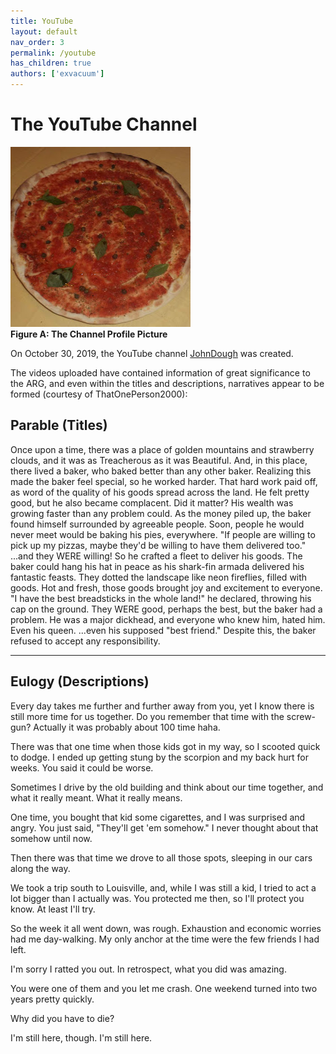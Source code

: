 ```yaml
---
title: YouTube
layout: default
nav_order: 3
permalink: /youtube
has_children: true
authors: ['exvacuum']
---
```


# The YouTube Channel
![Channel Profile Picture]
<br>
**Figure A: The Channel Profile Picture**

On October 30, 2019, the YouTube channel [JohnDough](https://www.youtube.com/channel/UC0Ebq-NNBboBxy1fRrRj2cA) was created.

[Channel Profile Picture]: ../assets/img/unnamed.jpg

The videos uploaded have contained information of great significance to the ARG, and even within the titles and descriptions, narratives appear to be formed (courtesy of ThatOnePerson2000):

## Parable (Titles)

Once upon a time, there was a place of golden mountains and strawberry clouds, and it was as Treacherous as it was Beautiful. And, in this place, there lived a baker, who baked better than any other baker. Realizing this made the baker feel special, so he worked harder. That hard work paid off, as word of the quality of his goods spread across the land. He felt pretty good, but he also became complacent. Did it matter? His wealth was growing faster than any problem could. 
As the money piled up, the baker found himself surrounded by agreeable people. Soon, people he would never meet would be baking his pies, everywhere. "If people are willing to pick up my pizzas, maybe they'd be willing to have them delivered too." ...and they WERE willing! So he crafted a fleet to deliver his goods. The baker could hang his hat in peace as his shark-fin armada delivered his fantastic feasts. They dotted the landscape like neon fireflies, filled with goods. Hot and fresh, those goods brought joy and excitement to everyone. "I have the best breadsticks in the whole land!" he declared, throwing his cap on the ground. 
They WERE good, perhaps the best, but the baker had a problem. He was a major dickhead, and everyone who knew him, hated him. Even his queen. ...even his supposed "best friend." 
Despite this, the baker refused to accept any responsibility.

---

## Eulogy (Descriptions)

Every day takes me further and further away from you, yet I know there is still more time for us together. Do you remember that time with the screw-gun? Actually it was probably about 100 time haha.

There was that one time when those kids got in my way, so I scooted quick to dodge. I ended up getting stung by the scorpion and my back hurt for weeks. You said it could be worse.

Sometimes I drive by the old building and think about our time together, and what it really meant. What it really means.

One time, you bought that kid some cigarettes, and I was surprised and angry. You just said, "They'll get 'em somehow." I never thought about that somehow until now.

Then there was that time we drove to all those spots, sleeping in our cars along the way.

We took a trip south to Louisville, and, while I was still a kid, I tried to act a lot bigger than I actually was. You protected me then, so I'll protect you know. At least I'll try.

So the week it all went down, was rough. Exhaustion and economic worries had me day-walking. My only anchor at the time were the few friends I had left.

I'm sorry I ratted you out. In retrospect, what you did was amazing.

You were one of them and you let me crash. One weekend turned into two years pretty quickly.

Why did you have to die?

I'm still here, though. I'm still here.